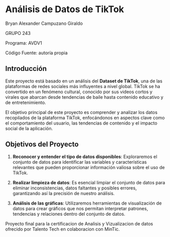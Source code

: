 # Análisis de Datos de TikTok

Bryan Alexander Campuzano Giraldo

GRUPO 243

Programa: AVDV1

Código Fuente: autoría propia

## Introducción

Este proyecto está basado en un análisis del **Dataset de TikTok**, una de las plataformas de redes sociales más influyentes a nivel global. TikTok se ha convertido en un fenómeno cultural, conocido por sus videos cortos y virales que abarcan desde tendencias de baile hasta contenido educativo y de entretenimiento. 

El objetivo principal de este proyecto es comprender y analizar los datos recopilados de la plataforma TikTok, enfocándonos en aspectos clave como el comportamiento del usuario, las tendencias de contenido y el impacto social de la aplicación.

## Objetivos del Proyecto

1. **Reconocer y entender el tipo de datos disponibles**: Exploraremos el conjunto de datos para identificar las variables y características relevantes que pueden proporcionar información valiosa sobre el uso de TikTok.
   
2. **Realizar limpieza de datos**: Es esencial limpiar el conjunto de datos para eliminar inconsistencias, datos faltantes y posibles errores, garantizando así la precisión de nuestro análisis.
   
3. **Análisis de las gráficas**: Utilizaremos herramientas de visualización de datos para crear gráficos que nos permitan interpretar patrones, tendencias y relaciones dentro del conjunto de datos.

Proyecto final para la certificacion de Analisis y Vizualizacion de datos ofrecido por Talento Tech en colaboracion con MinTic.